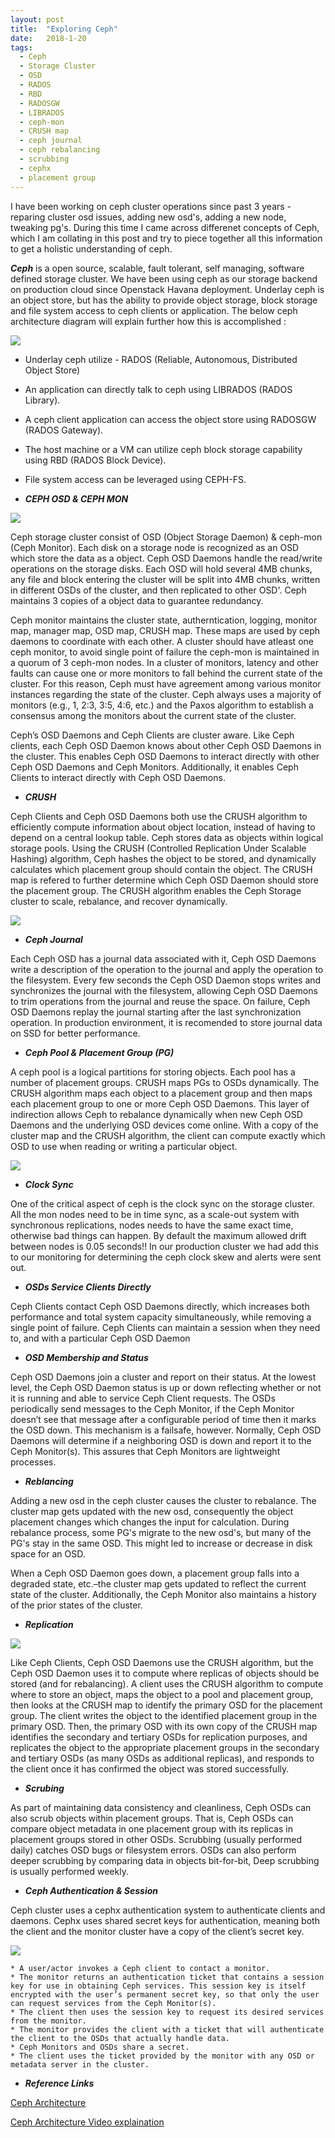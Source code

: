 ```yaml
---
layout: post
title:  "Exploring Ceph"
date:   2018-1-20
tags:
  - Ceph
  - Storage Cluster
  - OSD
  - RADOS
  - RBD
  - RADOSGW
  - LIBRADOS
  - ceph-mon
  - CRUSH map
  - ceph journal
  - ceph rebalancing
  - scrubbing
  - cephx
  - placement group
---
```


I have been working on ceph cluster operations since past 3 years - reparing cluster osd issues, adding new osd's, adding a new node, tweaking pg's. During this time I came across differenet concepts of Ceph, which I am collating in this post and try to piece together all this information to get a holistic understanding of ceph.

***Ceph*** is a open source, scalable, fault tolerant, self managing, software defined storage cluster. We have been using ceph as our storage backend on production cloud since Openstack Havana deployment. Underlay ceph is an object store, but has the ability to provide object storage, block storage and file system access to ceph clients or application. The below ceph architecture diagram will explain further how this is accomplished : 

<img src="{{ site.baseurl }}/img/ceph-architecture-1.png"> 

* Underlay ceph utilize - RADOS (Reliable, Autonomous, Distributed Object Store)
* An application can directly talk to ceph using LIBRADOS (RADOS Library).
* A ceph client application can access the object store using RADOSGW (RADOS Gateway).
* The host machine or a VM can utilize ceph block storage capability using RBD (RADOS Block Device).
* File system access can be leveraged using CEPH-FS.

* ***CEPH OSD & CEPH MON*** 

<img src="{{ site.baseurl }}/img/ceph-architecture-2.png"> 

Ceph storage cluster consist of OSD (Object Storage Daemon) & ceph-mon (Ceph Monitor). Each disk on a storage node is recognized as an OSD which store the data as a object. Ceph OSD Daemons handle the read/write operations on the storage disks. Each OSD will hold several 4MB chunks, any file and block entering the cluster will be split into 4MB chunks, written in different OSDs of the cluster, and then replicated to other OSD'. Ceph maintains 3 copies of a object data to guarantee redundancy. 

Ceph monitor maintains the cluster state, autherntication, logging, monitor map, manager map, OSD map, CRUSH map. These maps are used by ceph daemons to coordinate with each other. A cluster should have atleast one ceph monitor, to avoid single point of failure the ceph-mon is maintained in a quorum of 3 ceph-mon nodes. In a cluster of monitors, latency and other faults can cause one or more monitors to fall behind the current state of the cluster. For this reason, Ceph must have agreement among various monitor instances regarding the state of the cluster. Ceph always uses a majority of monitors (e.g., 1, 2:3, 3:5, 4:6, etc.) and the Paxos algorithm to establish a consensus among the monitors about the current state of the cluster.

Ceph’s OSD Daemons and Ceph Clients are cluster aware. Like Ceph clients, each Ceph OSD Daemon knows about other Ceph OSD Daemons in the cluster. This enables Ceph OSD Daemons to interact directly with other Ceph OSD Daemons and Ceph Monitors. Additionally, it enables Ceph Clients to interact directly with Ceph OSD Daemons.

* ***CRUSH*** 

Ceph Clients and Ceph OSD Daemons both use the CRUSH algorithm to efficiently compute information about object location, instead of having to depend on a central lookup table. Ceph stores data as objects within logical storage pools. Using the CRUSH (Controlled Replication Under Scalable Hashing) algorithm, Ceph hashes the object to be stored, and dynamically calculates which placement group should contain the object. The CRUSH map is refered to further determine which Ceph OSD Daemon should store the placement group. The CRUSH algorithm enables the Ceph Storage cluster to scale, rebalance, and recover dynamically.

<img src="{{ site.baseurl }}/img/crush.jpg">

* ***Ceph Journal***

Each Ceph OSD has a journal data associated with it, Ceph OSD Daemons write a description of the operation to the journal and apply the operation to the filesystem. Every few seconds the Ceph OSD Daemon stops writes and synchronizes the journal with the filesystem, allowing Ceph OSD Daemons to trim operations from the journal and reuse the space. On failure, Ceph OSD Daemons replay the journal starting after the last synchronization operation. In production environment, it is recomended to store journal data on SSD for better performance. 

* ***Ceph Pool & Placement Group (PG)***

A ceph pool is a logical partitions for storing objects. Each pool has a number of placement groups. CRUSH maps PGs to OSDs dynamically. The CRUSH algorithm maps each object to a placement group and then maps each placement group to one or more Ceph OSD Daemons. This layer of indirection allows Ceph to rebalance dynamically when new Ceph OSD Daemons and the underlying OSD devices come online. With a copy of the cluster map and the CRUSH algorithm, the client can compute exactly which OSD to use when reading or writing a particular object. 

<img src="{{ site.baseurl }}/img/ceph-pg-osd.png">

* ***Clock Sync*** 

One of the critical aspect of ceph is the clock sync on the storage cluster. All the mon nodes need to be in time sync, as a scale-out system with synchronous replications, nodes needs to have the same exact time, otherwise bad things can happen. By default the maximum allowed drift between nodes is 0.05 seconds!! In our production cluster we had add this to our monitoring for determining the ceph clock skew and alerts were sent out. 

* ***OSDs Service Clients Directly***

Ceph Clients contact Ceph OSD Daemons directly, which increases both performance and total system capacity simultaneously, while removing a single point of failure. Ceph Clients can maintain a session when they need to, and with a particular Ceph OSD Daemon

* ***OSD Membership and Status***

Ceph OSD Daemons join a cluster and report on their status. At the lowest level, the Ceph OSD Daemon status is up or down reflecting whether or not it is running and able to service Ceph Client requests. The OSDs periodically send messages to the Ceph Monitor, if the Ceph Monitor doesn’t see that message after a configurable period of time then it marks the OSD down. This mechanism is a failsafe, however. Normally, Ceph OSD Daemons will determine if a neighboring OSD is down and report it to the Ceph Monitor(s). This assures that Ceph Monitors are lightweight processes.

* ***Reblancing***

Adding a new osd in the ceph cluster causes the cluster to rebalance. The cluster map gets updated with the new osd, consequently the object placement changes which changes the input for calculation. During rebalance process, some PG's migrate to the new osd's, but many of the PG's stay in the same OSD. This might led to increase or decrease in disk space for an OSD. 

When a Ceph OSD Daemon goes down, a placement group falls into a degraded state, etc.–the cluster map gets updated to reflect the current state of the cluster. Additionally, the Ceph Monitor also maintains a history of the prior states of the cluster. 

* ***Replication*** 

<img src="{{ site.baseurl }}/img/ceph-replication.png">

Like Ceph Clients, Ceph OSD Daemons use the CRUSH algorithm, but the Ceph OSD Daemon uses it to compute where replicas of objects should be stored (and for rebalancing). A client uses the CRUSH algorithm to compute where to store an object, maps the object to a pool and placement group, then looks at the CRUSH map to identify the primary OSD for the placement group. The client writes the object to the identified placement group in the primary OSD. Then, the primary OSD with its own copy of the CRUSH map identifies the secondary and tertiary OSDs for replication purposes, and replicates the object to the appropriate placement groups in the secondary and tertiary OSDs (as many OSDs as additional replicas), and responds to the client once it has confirmed the object was stored successfully.

* ***Scrubing***

As part of maintaining data consistency and cleanliness, Ceph OSDs can also scrub objects within placement groups. That is, Ceph OSDs can compare object metadata in one placement group with its replicas in placement groups stored in other OSDs. Scrubbing (usually performed daily) catches OSD bugs or filesystem errors. OSDs can also perform deeper scrubbing by comparing data in objects bit-for-bit, Deep scrubbing  is usually performed weekly.


* ***Ceph Authentication & Session***

Ceph cluster uses a cephx authentication system to authenticate clients and daemons. Cephx uses shared secret keys for authentication, meaning both the client and the monitor cluster have a copy of the client’s secret key. 

<img src="{{ site.baseurl }}/img/ceph-session.png">

```
* A user/actor invokes a Ceph client to contact a monitor. 
* The monitor returns an authentication ticket that contains a session key for use in obtaining Ceph services. This session key is itself encrypted with the user’s permanent secret key, so that only the user can request services from the Ceph Monitor(s). 
* The client then uses the session key to request its desired services from the monitor.
* The monitor provides the client with a ticket that will authenticate the client to the OSDs that actually handle data. 
* Ceph Monitors and OSDs share a secret.
* The client uses the ticket provided by the monitor with any OSD or metadata server in the cluster.
```


* ***Reference Links***

[Ceph Architecture](http://docs.ceph.com/docs/master/architecture/)

[Ceph Architecture Video explaination](https://www.youtube.com/watch?v=7I9uxoEhUdY)

